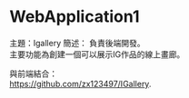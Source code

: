 # WebApplication1
主題：Igallery
簡述：
負責後端開發。  
主要功能為創建一個可以展示IG作品的線上畫廊。  
  
與前端結合：  
https://github.com/zx123497/IGallery.
